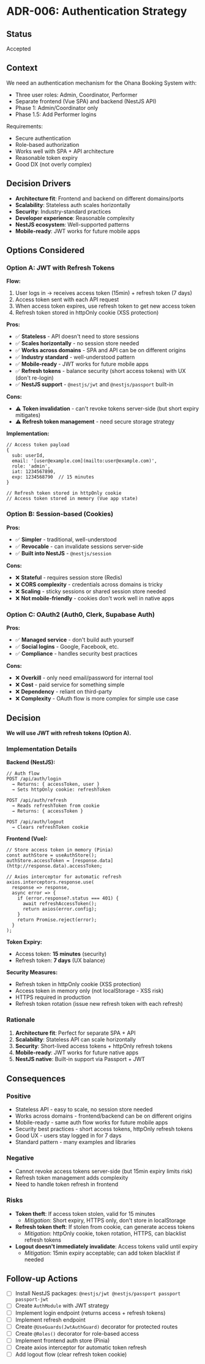 # ADR-006: Authentication Strategy

## Status

Accepted

## Context

We need an authentication mechanism for the Ohana Booking System with:

- Three user roles: Admin, Coordinator, Performer
- Separate frontend (Vue SPA) and backend (NestJS API)
- Phase 1: Admin/Coordinator only
- Phase 1.5: Add Performer logins

Requirements:

- Secure authentication
- Role-based authorization
- Works well with SPA + API architecture
- Reasonable token expiry
- Good DX (not overly complex)

## Decision Drivers

- **Architecture fit**: Frontend and backend on different domains/ports
- **Scalability**: Stateless auth scales horizontally
- **Security**: Industry-standard practices
- **Developer experience**: Reasonable complexity
- **NestJS ecosystem**: Well-supported patterns
- **Mobile-ready**: JWT works for future mobile apps

## Options Considered

### Option A: JWT with Refresh Tokens

**Flow:**

1. User logs in → receives access token (15min) + refresh token (7 days)
2. Access token sent with each API request
3. When access token expires, use refresh token to get new access token
4. Refresh token stored in httpOnly cookie (XSS protection)

**Pros:**

- ✅ **Stateless** - API doesn't need to store sessions
- ✅ **Scales horizontally** - no session store needed
- ✅ **Works across domains** - SPA and API can be on different origins
- ✅ **Industry standard** - well-understood pattern
- ✅ **Mobile-ready** - JWT works for future mobile apps
- ✅ **Refresh tokens** - balance security (short access tokens) with UX (don't re-login)
- ✅ **NestJS support** - `@nestjs/jwt` and `@nestjs/passport` built-in

**Cons:**

- ⚠️ **Token invalidation** - can't revoke tokens server-side (but short expiry mitigates)
- ⚠️ **Refresh token management** - need secure storage strategy

**Implementation:**

```tsx
// Access token payload
{
  sub: userId,
  email: '[user@example.com](mailto:user@example.com)',
  role: 'admin',
  iat: 1234567890,
  exp: 1234568790  // 15 minutes
}

// Refresh token stored in httpOnly cookie
// Access token stored in memory (Vue app state)
```

### Option B: Session-based (Cookies)

**Pros:**

- ✅ **Simpler** - traditional, well-understood
- ✅ **Revocable** - can invalidate sessions server-side
- ✅ **Built into NestJS** - `@nestjs/session`

**Cons:**

- ❌ **Stateful** - requires session store (Redis)
- ❌ **CORS complexity** - credentials across domains is tricky
- ❌ **Scaling** - sticky sessions or shared session store needed
- ❌ **Not mobile-friendly** - cookies don't work well in native apps

### Option C: OAuth2 (Auth0, Clerk, Supabase Auth)

**Pros:**

- ✅ **Managed service** - don't build auth yourself
- ✅ **Social logins** - Google, Facebook, etc.
- ✅ **Compliance** - handles security best practices

**Cons:**

- ❌ **Overkill** - only need email/password for internal tool
- ❌ **Cost** - paid service for something simple
- ❌ **Dependency** - reliant on third-party
- ❌ **Complexity** - OAuth flow is more complex for simple use case

## Decision

**We will use JWT with refresh tokens (Option A).**

### Implementation Details

**Backend (NestJS):**

```tsx
// Auth flow
POST /api/auth/login
  → Returns: { accessToken, user }
  → Sets httpOnly cookie: refreshToken

POST /api/auth/refresh
  → Reads refreshToken from cookie
  → Returns: { accessToken }

POST /api/auth/logout
  → Clears refreshToken cookie
```

**Frontend (Vue):**

```tsx
// Store access token in memory (Pinia)
const authStore = useAuthStore();
authStore.accessToken = [response.data](http://response.data).accessToken;

// Axios interceptor for automatic refresh
axios.interceptors.response.use(
  response => response,
  async error => {
    if (error.response?.status === 401) {
      await refreshAccessToken();
      return axios(error.config);
    }
    return Promise.reject(error);
  }
);
```

**Token Expiry:**

- Access token: **15 minutes** (security)
- Refresh token: **7 days** (UX balance)

**Security Measures:**

- Refresh token in httpOnly cookie (XSS protection)
- Access token in memory only (not localStorage - XSS risk)
- HTTPS required in production
- Refresh token rotation (issue new refresh token with each refresh)

### Rationale

1. **Architecture fit**: Perfect for separate SPA + API
2. **Scalability**: Stateless API can scale horizontally
3. **Security**: Short-lived access tokens + httpOnly refresh tokens
4. **Mobile-ready**: JWT works for future native apps
5. **NestJS native**: Built-in support via Passport + JWT

## Consequences

### Positive

- Stateless API - easy to scale, no session store needed
- Works across domains - frontend/backend can be on different origins
- Mobile-ready - same auth flow works for future mobile apps
- Security best practices - short access tokens, httpOnly refresh tokens
- Good UX - users stay logged in for 7 days
- Standard pattern - many examples and libraries

### Negative

- Cannot revoke access tokens server-side (but 15min expiry limits risk)
- Refresh token management adds complexity
- Need to handle token refresh in frontend

### Risks

- **Token theft**: If access token stolen, valid for 15 minutes
    - *Mitigation*: Short expiry, HTTPS only, don't store in localStorage
- **Refresh token theft**: If stolen from cookie, can generate access tokens
    - *Mitigation*: httpOnly cookie, token rotation, HTTPS, can blacklist refresh tokens
- **Logout doesn't immediately invalidate**: Access tokens valid until expiry
    - *Mitigation*: 15min expiry acceptable; can add token blacklist if needed

## Follow-up Actions

- [ ]  Install NestJS packages: `@nestjs/jwt @nestjs/passport passport passport-jwt`
- [ ]  Create `AuthModule` with JWT strategy
- [ ]  Implement login endpoint (returns access + refresh tokens)
- [ ]  Implement refresh endpoint
- [ ]  Create `@UseGuards(JwtAuthGuard)` decorator for protected routes
- [ ]  Create `@Roles()` decorator for role-based access
- [ ]  Implement frontend auth store (Pinia)
- [ ]  Create axios interceptor for automatic token refresh
- [ ]  Add logout flow (clear refresh token cookie)